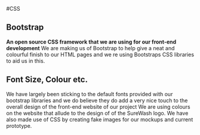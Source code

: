 #CSS

## Bootstrap
**An open source CSS framework that we are using for our front-end development**
We are making us of Bootstrap to help give a neat and colourful finish to our HTML pages and we re using Bootstraps CSS libraries to aid us in this.
## Font Size, Colour etc.
We have largely been sticking to the default fonts provided with our bootstrap libraries and we do believe they do add a very nice touch to the overall design of the front-end website of our project
We are using colours on the website that allude to the design of of the SureWash logo. We have also made use of CSS by creating fake images for our mockups and current prototype.
